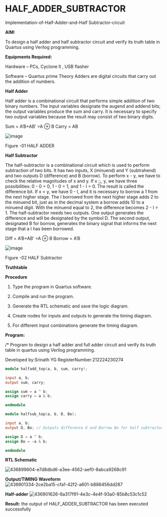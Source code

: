 # HALF_ADDER_SUBTRACTOR

Implementation-of-Half-Adder-and-Half Subtractor-circuit

**AIM:**

To design a half adder and half subtractor circuit and verify its truth table in Quartus using Verilog programming.

**Equipments Required:**

Hardware – PCs, Cyclone II , USB flasher 

Software – Quartus prime Theory Adders are digital circuits that carry out the addition of numbers.

**Half Adder**

Half adder is a combinational circuit that performs simple addition of two binary numbers. The input variables designate the augend and addend bits; the output variables produce the sum and carry. It is necessary to specify two output variables because the result may consist of two binary digits.

Sum = A’B+AB’ =A ⊕ B Carry = AB

![image](https://github.com/naavaneetha/HALF_ADDER_SUBTRACTOR/assets/154305477/bd4a0b2c-cdbc-4184-ab08-81578f121e1f)

Figure -01 HALF ADDER

**Half Subtractor**

The half-subtractor is a combinational circuit which is used to perform subtraction of two bits. It has two inputs, X (minuend) and Y (subtrahend) and two outputs D (difference) and B (borrow). To perform x - y, we have to check the relative magnitudes of x and y. If x ;;, y, we have three possibilities: 0 - 0 = 0, 1 - 0 = 1, and 1 - I = 0. The result is called the difference bit. If x < y, we have 0 - I, and it is necessary to borrow a 1 from the next higher stage. The I borrowed from the next higher stage adds 2 to the minuend bit, just as in the decimal system a borrow adds 10 to a minuend digit. With the minuend equal to 2, the difference becomes 2 - I = 1. The half-subtractor needs two outputs. One output generates the difference and will be designated by the symbol D. The second output, designated B for borrow, generates the binary signal that informs the next stage that a I has been borrowed. 

Diff = A’B+AB’ =A ⊕ B
Borrow = A’B

 ![image](https://github.com/naavaneetha/HALF_ADDER_SUBTRACTOR/assets/154305477/d76b099c-513f-4e7c-843a-e2fd028a531a)

Figure -02 HALF Subtractor

**Truthtable**

**Procedure**

1.	Type the program in Quartus software.

2.	Compile and run the program.

3.	Generate the RTL schematic and save the logic diagram.

4.	Create nodes for inputs and outputs to generate the timing diagram.

5.	For different input combinations generate the timing diagram.


**Program:**

/* Program to design a half adder and full adder circuit and verify its truth table in quartus using Verilog programming.

Developed by:Srinath YG
RegisterNumber:212224230274

```verilog
module halfadd_top(a, b, sum, carry);

input a, b;
output sum, carry;

assign sum = a ^ b;
assign carry = a & b;

endmodule

module halfsub_top(a, b, D, Bo);

input a, b;
output D, Bo; // Outputs difference D and Borrow Bo for half subtractor

assign D = a ^ b;
assign Bo = ~a & b;

endmodule
```


**RTL Schematic**

![436899604-e7d8dbd6-a3ee-4562-aef0-8abca9268c91](https://github.com/user-attachments/assets/2bc5dcb0-f4ad-4700-be1a-937c08bbd1ef)

**Output/TIMING Waveform**
![436901334-2ce2ba15-cfa1-42f2-a601-b886456dd287](https://github.com/user-attachments/assets/d1fde98a-cb9e-4381-94c0-c1f88e421cab)

**Half-adder**
![436901626-6a317f91-4e3c-4e4f-93a0-85b8c53c1c52](https://github.com/user-attachments/assets/f37664b6-933e-4f37-892a-e2e1d4b6d419)

**Result:**
the output of HALF_ADDER_SUBTRACTOR has been executed successfully
